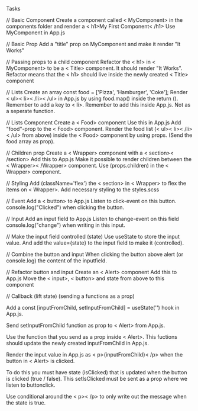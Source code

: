 Tasks

// Basic Component
Create a component called < MyComponent> in the components folder and render a < h1>My First Component< /h1>
Use MyComponent in App.js

// Basic Prop
Add a "title" prop on MyComponent and make it render "It Works"

// Passing props to a child component
Refactor the < h1> in < MyComponent> to be a < Title> component. It should render "It Works". Refactor means that the < h1> should live inside the newly created < Title> component

// Lists
Create an array const food = ['Pizza', 'Hamburger', 'Coke'];
Render < ul>< li>< /li>< /ul> in App.js by using food.map() inside the return (). Remember to add a key to < li>. Remember to add this inside App.js. Not as a seperate function.

// Lists Component
Create a < Food> component
Use this in App.js
Add "food"-prop to the < Food> component.
Render the food list (< ul>< li>< /li>< /ul> from above) inside the < Food> component by using props. (Send the food array as prop).

// Children prop
Create a < Wrapper> component with a < section>< /section>
Add this to App.js
Make it possible to render children between the < Wrapper>< /Wrapper> component. Use (props.children) in the < Wrapper> component.

// Styling
Add (className='flex') the < section> in < Wrapper> to flex the items on < Wrapper>. Add necessary styling to the styles.scss

// Event
Add a < button> to App.js
Listen to click-event on this button.
console.log("Clicked") when clicking the button.

// Input
Add an input field to App.js
Listen to change-event on this field
console.log("change") when writing in this input.

// Make the input field controlled (state)
Use useState to store the input value. And add the value={state} to the input field to make it (controlled).

// Combine the button and input
When clicking the button above alert (or console.log) the content of the inputfield.

// Refactor button and input
Create an < Alert> component
Add this to App.js
Move the < input>, < button> and state from above to this component

// Callback (lift state) (sending a functions as a prop)

Add a const [inputFromChild, setInputFromChild] = useState('') hook in App.js.

Send setInputFromChild function as prop to < Alert> from App.js.

Use the function that you send as a prop inside < Alert>. This fuctions should update the newly created inputFromChild in App.js.

Render the input value in App.js as < p>{inputFromChild}< /p> when the button in < Alert> is clicked.

To do this you must have state (isClicked) that is updated when the button is clicked (true / false). This setIsClicked must be sent as a prop where we listen to buttonclick.

Use conditional around the < p>< /p> to only write out the message when the state is true.

